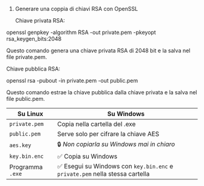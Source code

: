 1. Generare una coppia di chiavi RSA con OpenSSL

    Chiave privata RSA:

openssl genpkey -algorithm RSA -out private.pem -pkeyopt rsa_keygen_bits:2048

Questo comando genera una chiave privata RSA di 2048 bit e la salva nel file private.pem.

Chiave pubblica RSA:

openssl rsa -pubout -in private.pem -out public.pem

Questo comando estrae la chiave pubblica dalla chiave privata e la salva nel file public.pem.


| Su Linux         | Su Windows                                                                  |
| ---------------- | --------------------------------------------------------------------------- |
| `private.pem`    | Copia nella cartella del .exe                                               |
| `public.pem`     | Serve solo per cifrare la chiave AES                                        |
| `aes.key`        | 🔒 *Non copiarla su Windows mai in chiaro*                                  |
| `key.bin.enc`    | ✅ Copia su Windows                                                          |
| Programma `.exe` | ✅ Esegui su Windows con `key.bin.enc` e `private.pem` nella stessa cartella |
